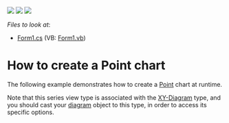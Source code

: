 <!-- default badges list -->
![](https://img.shields.io/endpoint?url=https://codecentral.devexpress.com/api/v1/VersionRange/128573577/13.1.4%2B)
[![](https://img.shields.io/badge/Open_in_DevExpress_Support_Center-FF7200?style=flat-square&logo=DevExpress&logoColor=white)](https://supportcenter.devexpress.com/ticket/details/E1209)
[![](https://img.shields.io/badge/📖_How_to_use_DevExpress_Examples-e9f6fc?style=flat-square)](https://docs.devexpress.com/GeneralInformation/403183)
<!-- default badges end -->
<!-- default file list -->
*Files to look at*:

* [Form1.cs](./CS/Series_PointChart/Form1.cs) (VB: [Form1.vb](./VB/Series_PointChart/Form1.vb))
<!-- default file list end -->
# How to create a Point chart


The following example demonstrates how to create a [Point](https://docs.devexpress.com/WindowsForms/2975/controls-and-libraries/chart-control/series-views/2d-series-views/point-and-line-series-views/point-chart?p=netframework) chart at runtime.

Note that this series view type is associated with the [XY-Diagram](https://docs.devexpress.com/WindowsForms/5908/controls-and-libraries/chart-control/diagram/xy-diagram?p=netframework) type, and you should cast your [diagram](https://docs.devexpress.com/WindowsForms/DevExpress.XtraCharts.ChartControl.Diagram?p=netframework) object to this type, in order to access its specific options.
